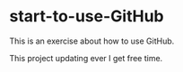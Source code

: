 # start-to-use-GitHub
This is an exercise about how to use GitHub.

This project updating ever I get free time.